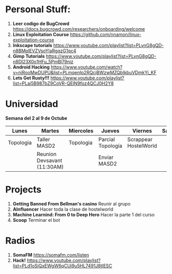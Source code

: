 # Personal Stuff:
1. **Leer codigo de BugCrowd** https://docs.bugcrowd.com/researchers/onboarding/welcome 
2. **Linux Exploitation Course** https://github.com/nnamon/linux-exploitation-course
3. **Inkscape tutorials** https://www.youtube.com/playlist?list=PLynG8gQD-n8BMplEVZVsoYlaRgqzG1qc4
4. **Gimp Tutorials** https://www.youtube.com/playlist?list=PLynG8gQD-n8Dl23X0o1HFu_5PmBl79niz
5. **Android Hacking** https://www.youtube.com/watch?v=niRooMwDUPU&list=PLmqenIp2RQcjBWzwMZQbIkbuVDmkYi_KF
6. **Lets Get Rusty!!!** https://www.youtube.com/playlist?list=PLai5B987bZ9CoVR-QEIN9foz4QCJ0H2Y8

# Universidad 

**Semana del 2 al 9 de Octube**

| Lunes     | Martes                      | Miercoles | Jueves            | Viernes               | Sabado | Domingo |
|-----------|-----------------------------|-----------|-------------------|-----------------------|--------|---------|
| Topologia | Taller MASD2                | Topologia | Parcial Topología | Scrappear HostelWorld |        |         |
|           | Reunion Devsavant (11:30AM) |           | Enviar MASD2      |                       |        |         |

# Projects

1. **Getting Banned From Bellman's casino** Reunir al grupo
2. **AInfluencer** Hacer toda la clase de hostelworld
3. **Machine Learnind: From 0 to Deep Hero** Hacer la parte 1 del curso
4. **Scoop** Terminar el bot

# Radios

1. **SomaFM** https://somafm.com/listen
2. **Hack!**  https://www.youtube.com/playlist?list=PLd1oSjQxEWgW6qCUj9u5HL7491J8tlESC
